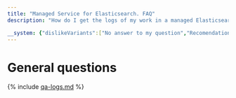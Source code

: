 ```yaml
---
title: "Managed Service for Elasticsearch. FAQ"
description: "How do I get the logs of my work in a managed Elasticsearch service? Answers to this and other questions in this article."

__system: {"dislikeVariants":["No answer to my question","Recomendations didn't help","The content doesn't match title","Other"]}
---
```



# General questions

{% include [qa-logs.md](../../_includes/qa-logs.md) %}

